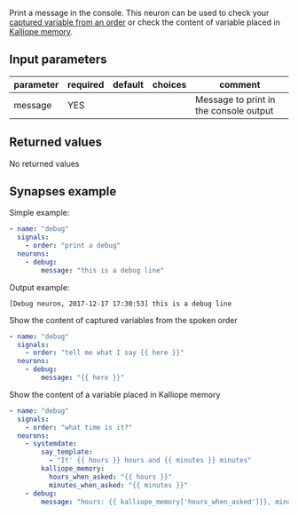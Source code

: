 Print a message in the console. This neuron can be used to check your [captured variable from an order](../signals/order/#order-with-arguments) or check the content of variable placed
in [Kalliope memory](../brain/#kalliope_memory).

## Input parameters

| parameter | required | default | choices | comment                                |
| --------- | -------- | ------- | ------- | -------------------------------------- |
| message   | YES      |         |         | Message to print in the console output |

## Returned values

No returned values

## Synapses example

Simple example:

```yaml
- name: "debug"
  signals:
    - order: "print a debug"
  neurons:
    - debug:
        message: "this is a debug line"
```

Output example:

```
[Debug neuron, 2017-12-17 17:30:53] this is a debug line
```

Show the content of captured variables from the spoken order

```yaml
- name: "debug"
  signals:
    - order: "tell me what I say {{ here }}"
  neurons:
    - debug:
        message: "{{ here }}"
```

Show the content of a variable placed in Kalliope memory

```yaml
- name: "debug"
  signals:
    - order: "what time is it?"
  neurons:
    - systemdate:
        say_template:
          - "It' {{ hours }} hours and {{ minutes }} minutes"
        kalliope_memory:
          hours_when_asked: "{{ hours }}"
          minutes_when_asked: "{{ minutes }}"
    - debug:
        message: "hours: {{ kalliope_memory['hours_when_asked']}}, minutes: {{ kalliope_memory['minutes_when_asked']}}"
```
